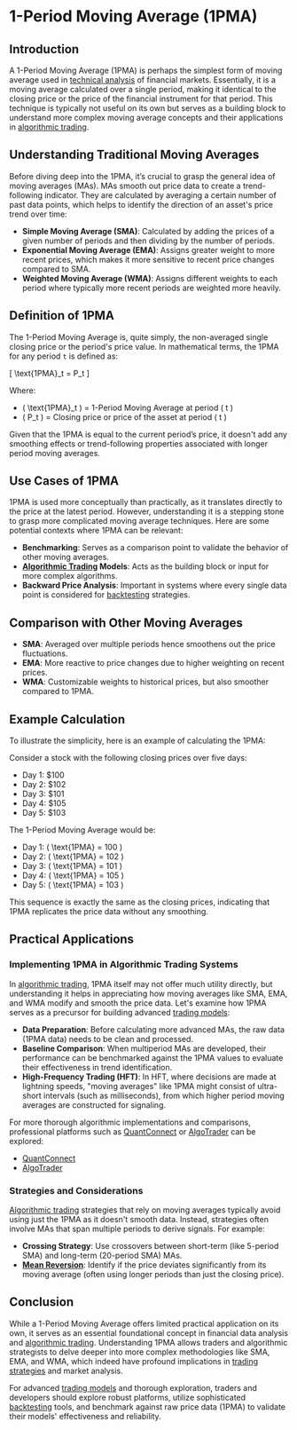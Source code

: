 # 1-Period Moving Average (1PMA)

## Introduction
A 1-Period Moving Average (1PMA) is perhaps the simplest form of moving average used in [technical analysis](../t/technical_analysis.md) of financial markets. Essentially, it is a moving average calculated over a single period, making it identical to the closing price or the price of the financial instrument for that period. This technique is typically not useful on its own but serves as a building block to understand more complex moving average concepts and their applications in [algorithmic trading](../a/algorithmic_trading.md).

## Understanding Traditional Moving Averages
Before diving deep into the 1PMA, it’s crucial to grasp the general idea of moving averages (MAs). MAs smooth out price data to create a trend-following indicator. They are calculated by averaging a certain number of past data points, which helps to identify the direction of an asset's price trend over time:

- **Simple Moving Average (SMA)**: Calculated by adding the prices of a given number of periods and then dividing by the number of periods.
- **Exponential Moving Average (EMA)**: Assigns greater weight to more recent prices, which makes it more sensitive to recent price changes compared to SMA.
- **Weighted Moving Average (WMA)**: Assigns different weights to each period where typically more recent periods are weighted more heavily.

## Definition of 1PMA
The 1-Period Moving Average is, quite simply, the non-averaged single closing price or the period's price value. In mathematical terms, the 1PMA for any period `t` is defined as:

\[ \text{1PMA}_t = P_t \]

Where:
- \( \text{1PMA}_t \) = 1-Period Moving Average at period \( t \)
- \( P_t \) = Closing price or price of the asset at period \( t \)

Given that the 1PMA is equal to the current period’s price, it doesn't add any smoothing effects or trend-following properties associated with longer period moving averages.

## Use Cases of 1PMA
1PMA is used more conceptually than practically, as it translates directly to the price at the latest period. However, understanding it is a stepping stone to grasp more complicated moving average techniques. Here are some potential contexts where 1PMA can be relevant:

- **Benchmarking**: Serves as a comparison point to validate the behavior of other moving averages.
- **[Algorithmic Trading](../a/algorithmic_trading.md) Models**: Acts as the building block or input for more complex algorithms.
- **Backward Price Analysis**: Important in systems where every single data point is considered for [backtesting](../b/backtesting.md) strategies.

## Comparison with Other Moving Averages
- **SMA**: Averaged over multiple periods hence smoothens out the price fluctuations.
- **EMA**: More reactive to price changes due to higher weighting on recent prices.
- **WMA**: Customizable weights to historical prices, but also smoother compared to 1PMA.

## Example Calculation
To illustrate the simplicity, here is an example of calculating the 1PMA:

Consider a stock with the following closing prices over five days:
- Day 1: $100
- Day 2: $102
- Day 3: $101
- Day 4: $105
- Day 5: $103

The 1-Period Moving Average would be:
- Day 1: \( \text{1PMA} = 100 \)
- Day 2: \( \text{1PMA} = 102 \)
- Day 3: \( \text{1PMA} = 101 \)
- Day 4: \( \text{1PMA} = 105 \)
- Day 5: \( \text{1PMA} = 103 \)

This sequence is exactly the same as the closing prices, indicating that 1PMA replicates the price data without any smoothing.

## Practical Applications
### Implementing 1PMA in Algorithmic Trading Systems
In [algorithmic trading](../a/algorithmic_trading.md), 1PMA itself may not offer much utility directly, but understanding it helps in appreciating how moving averages like SMA, EMA, and WMA modify and smooth the price data. Let's examine how 1PMA serves as a precursor for building advanced [trading models](../t/trading_models.md):

- **Data Preparation**: Before calculating more advanced MAs, the raw data (1PMA data) needs to be clean and processed.
- **Baseline Comparison**: When multiperiod MAs are developed, their performance can be benchmarked against the 1PMA values to evaluate their effectiveness in trend identification.
- **High-Frequency Trading (HFT)**: In HFT, where decisions are made at lightning speeds, "moving averages" like 1PMA might consist of ultra-short intervals (such as milliseconds), from which higher period moving averages are constructed for signaling.

For more thorough algorithmic implementations and comparisons, professional platforms such as [QuantConnect](../q/quantconnect.md) or [AlgoTrader](../a/algotrader.md) can be explored:

- [QuantConnect](https://www.quantconnect.com)
- [AlgoTrader](https://www.algotrader.com)

### Strategies and Considerations
[Algorithmic trading](../a/algorithmic_trading.md) strategies that rely on moving averages typically avoid using just the 1PMA as it doesn't smooth data. Instead, strategies often involve MAs that span multiple periods to derive signals. For example:

- **Crossing Strategy**: Use crossovers between short-term (like 5-period SMA) and long-term (20-period SMA) MAs.
- **[Mean Reversion](../m/mean_reversion.md)**: Identify if the price deviates significantly from its moving average (often using longer periods than just the closing price).

## Conclusion
While a 1-Period Moving Average offers limited practical application on its own, it serves as an essential foundational concept in financial data analysis and [algorithmic trading](../a/algorithmic_trading.md). Understanding 1PMA allows traders and algorithmic strategists to delve deeper into more complex methodologies like SMA, EMA, and WMA, which indeed have profound implications in [trading strategies](../t/trading_strategies.md) and market analysis.

For advanced [trading models](../t/trading_models.md) and thorough exploration, traders and developers should explore robust platforms, utilize sophisticated [backtesting](../b/backtesting.md) tools, and benchmark against raw price data (1PMA) to validate their models' effectiveness and reliability.
